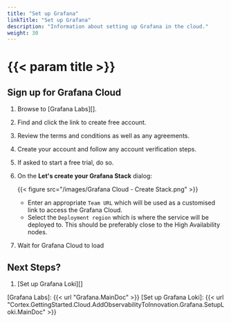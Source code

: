```yaml
---
title: "Set up Grafana"
linkTitle: "Set up Grafana"
description: "Information about setting up Grafana in the cloud."
weight: 30
---
```


# {{< param title >}}

## Sign up for Grafana Cloud

1. Browse to [Grafana Labs][].
1. Find and click the link to create free account.
1. Review the terms and conditions as well as any agreements.
1. Create your account and follow any account verification steps.
1. If asked to start a free trial, do so.
1. On the **Let's create your Grafana Stack** dialog:
  
   {{< figure src="/images/Grafana Cloud - Create Stack.png" >}}

   * Enter an appropriate `Team URL` which will be used as a customised link to access the Grafana Cloud.
   * Select the `Deployment region` which is where the service will be deployed to. This should be preferably close to the High Availability nodes.

1. Wait for Grafana Cloud to load

## Next Steps?

1. [Set up Grafana Loki][]

<!-- Other links -->
[Grafana Labs]: {{< url "Grafana.MainDoc" >}}
[Set up Grafana Loki]: {{< url "Cortex.GettingStarted.Cloud.AddObservabilityToInnovation.Grafana.SetupLoki.MainDoc" >}}
